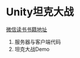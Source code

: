 # Unity坦克大战

[微信读书书籍地址](https://weread.qq.com/web/reader/5c632a50716c1f555c67eaf )

1. 服务器与客户端代码
2. 坦克大战Demo
